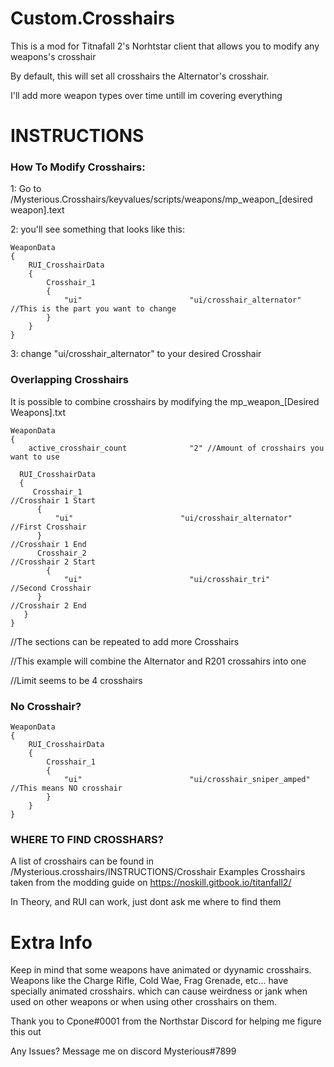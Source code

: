 # Custom.Crosshairs

This is a mod for Titnafall 2's Norhtstar client that allows you to modify any weapons's crosshair

By default, this will set all crosshairs the Alternator's crosshair.

I'll add more weapon types over time untill im covering everything

# INSTRUCTIONS

### How To Modify Crosshairs:

1: Go to /Mysterious.Crosshairs/keyvalues/scripts/weapons/mp_weapon_[desired weapon].text

2: you'll see something that looks like this:

    WeaponData
    {   
	    RUI_CrosshairData
	    {
		    Crosshair_1 
		    {
			    "ui"						"ui/crosshair_alternator" //This is the part you want to change
		    }
	    }
    }

3: change "ui/crosshair_alternator" to your desired Crosshair



### Overlapping Crosshairs

It is possible to combine crosshairs by modifying the mp_weapon_[Desired Weapons].txt 

	WeaponData
	{
	    active_crosshair_count              "2" //Amount of crosshairs you want to use

  	  RUI_CrosshairData
  	  {
   	     Crosshair_1                                                                     //Crosshair 1 Start
  	      {
  	          "ui"                        "ui/crosshair_alternator"   //First Crosshair
  	      }                                                                               //Crosshair 1 End
  	      Crosshair_2                                                                     //Crosshair 2 Start
	        {
	            "ui"                        "ui/crosshair_tri"          //Second Crosshair
  	      }                                                                               //Crosshair 2 End
 	   }
	}


//The sections can be repeated to add more Crosshairs

//This example will combine the Alternator and R201 crossahirs into one

//Limit seems to be 4 crosshairs



### No Crosshair?

    WeaponData
    {   
	    RUI_CrosshairData
	    {
		    Crosshair_1 
		    {
			    "ui"						"ui/crosshair_sniper_amped" //This means NO crosshair
		    }
	    }
    }

### WHERE TO FIND CROSSHARS?

A list of crosshairs can be found in /Mysterious.crosshairs/INSTRUCTIONS/Crosshair Examples
Crosshairs taken from the modding guide on https://noskill.gitbook.io/titanfall2/

In Theory, and RUI can work, just dont ask me where to find them



# Extra Info

Keep in mind that some weapons have animated or dyynamic crosshairs.
Weapons like the Charge Rifle, Cold Wae, Frag Grenade, etc... have specially animated crosshairs. which can cause weirdness or jank when used on other weapons or when using other crosshairs on them.

Thank you to Cpone#0001 from the Northstar Discord for helping me figure this out

Any Issues? Message me on discord Mysterious#7899
